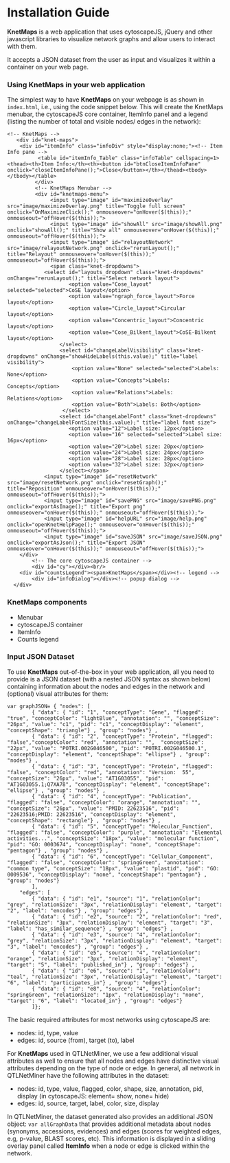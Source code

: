 # Installation Guide

**KnetMaps** is a web application that uses cytoscapeJS, jQuery and other javascript libraries to visualize network graphs and allow users to interact with them.

It accepts a JSON dataset from the user as input and visualizes it within a container on your web page.

### Using KnetMaps in your web application

The simplest way to have **KnetMaps** on your webpage is as shown in ```index.html```, i.e., using the code snippet below. This will create the KnetMaps menubar, the cytoscapeJS core container, ItemInfo panel and a legend (listing the number of total and visible nodes/ edges in the network):

```
<!-- KnetMaps -->
   <div id="knet-maps">
	<div id="itemInfo" class="infoDiv" style="display:none;"><!-- Item Info pane -->
          <table id="itemInfo_Table" class="infoTable" cellspacing=1><thead><th>Item Info:</th><th><button id="btnCloseItemInfoPane" onclick="closeItemInfoPane();">Close</button></th></thead><tbody></tbody></table>
         </div>
         <!-- KnetMaps Menubar -->
         <div id="knetmaps-menu">
              <input type="image" id="maximizeOverlay" src="image/maximizeOverlay.png" title="Toggle full screen" onclick="OnMaximizeClick();" onmouseover="onHover($(this));" onmouseout="offHover($(this));">
              <input type="image" id="showAll" src="image/showAll.png" onclick="showAll();" title="Show all" onmouseover="onHover($(this));" onmouseout="offHover($(this));">
              <input type="image" id="relayoutNetwork" src="image/relayoutNetwork.png" onclick="rerunLayout();" title="Relayout" onmouseover="onHover($(this));" onmouseout="offHover($(this));">
              <span class="knet-dropdowns">
	        <select id="layouts_dropdown" class="knet-dropdowns" onChange="rerunLayout();" title="Select network layout">
                    <option value="Cose_layout" selected="selected">CoSE layout</option>
                    <option value="ngraph_force_layout">Force layout</option>
                    <option value="Circle_layout">Circular layout</option>
                    <option value="Concentric_layout">Concentric layout</option>
                    <option value="Cose_Bilkent_layout">CoSE-Bilkent layout</option>
                 </select>
                 <select id="changeLabelVisibility" class="knet-dropdowns" onChange="showHideLabels(this.value);" title="label visibility">
                     <option value="None" selected="selected">Labels: None</option>
                     <option value="Concepts">Labels: Concepts</option>
                     <option value="Relations">Labels: Relations</option>
                     <option value="Both">Labels: Both</option>
                  </select>
                 <select id="changeLabelFont" class="knet-dropdowns" onChange="changeLabelFontSize(this.value);" title="label font size">
                    <option value="12">Label size: 12px</option>
                    <option value="16" selected="selected">Label size: 16px</option>
                    <option value="20">Label size: 20px</option>
                    <option value="24">Label size: 24px</option>
                    <option value="28">Label size: 28px</option>
                    <option value="32">Label size: 32px</option>
                 </select></span>
            <input type="image" id="resetNetwork" src="image/resetNetwork.png" onclick="resetGraph();" title="Reposition" onmouseover="onHover($(this));" onmouseout="offHover($(this));">
            <input type="image" id="savePNG" src="image/savePNG.png" onclick="exportAsImage();" title="Export png" onmouseover="onHover($(this));" onmouseout="offHover($(this));">
            <input type="image" id="helpURL" src="image/help.png" onclick="openKnetHelpPage();" onmouseover="onHover($(this));" onmouseout="offHover($(this));">
            <input type="image" id="saveJSON" src="image/saveJSON.png" onclick="exportAsJson();" title="Export JSON" onmouseover="onHover($(this));" onmouseout="offHover($(this));">
	</div>
        <!-- The core cytoscapeJS container -->
        <div id="cy"></div><br/>
	<div id="countsLegend"><span>KnetMaps</span></div><!-- legend -->
        <div id="infoDialog"></div><!-- popup dialog -->
  </div>
```

### KnetMaps components

* Menubar
* cytoscapeJS container
* ItemInfo
* Counts legend

### Input JSON Dataset

To use **KnetMaps** out-of-the-box in your web application, all you need to provide is a JSON dataset (with a nested JSON syntax as shown below) containing information about the nodes and edges in the network and (optional) visual attributes for them:
```
var graphJSON= { "nodes": [
        { "data": { "id": "1", "conceptType": "Gene", "flagged": "true", "conceptColor": "lightBlue", "annotation": "", "conceptSize": "26px", "value": "c1", "pid": "c1", "conceptDisplay": "element", "conceptShape": "triangle"} , "group": "nodes"} , 
        { "data": { "id": "2", "conceptType": "Protein", "flagged": "false","conceptColor": "red", "annotation": "",  "conceptSize": "22px", "value": "POTRI.002G046500", "pid": "POTRI.002G046500.1", "conceptDisplay": "element", "conceptShape": "ellipse"} , "group": "nodes"} , 
		{ "data": { "id": "3", "conceptType": "Protein", "flagged": "false", "conceptColor": "red", "annotation": "Version:  55", "conceptSize": "26px", "value": "AT1G03055", "pid": "AT1G03055.1;Q7XA78", "conceptDisplay": "element", "conceptShape": "ellipse"} , "group": "nodes"} , 
		{ "data": { "id": "4", "conceptType": "Publication", "flagged": "false", "conceptColor": "orange", "annotation": "", "conceptSize": "26px", "value": "PMID: 22623516", "pid": "22623516;PMID: 22623516", "conceptDisplay": "element", "conceptShape": "rectangle"} , "group": "nodes"} , 
		{ "data": { "id": "5", "conceptType": "Molecular_Function", "flagged": "false", "conceptColor": "purple", "annotation": "Elemental activities...", "conceptSize": "18px", "value": "molecular function", "pid": "GO: 0003674", "conceptDisplay": "none", "conceptShape": "pentagon"} , "group": "nodes"} , 
		{ "data": { "id": "6", "conceptType": "Cellular_Component", "flagged": "false", "conceptColor": "springGreen", "annotation": "common type", "conceptSize": "18px", "value": "plastid", "pid": "GO: 0009536", "conceptDisplay": "none", "conceptShape": "pentagon"} , "group": "nodes"} 
		],
    "edges": [
        { "data": { "id": "e1", "source": "1", "relationColor": "grey", "relationSize": "3px", "relationDisplay": "element", "target": "2", "label": "encodes"} , "group": "edges"} , 
        { "data": { "id": "e2", "source": "2", "relationColor": "red", "relationSize": "3px", "relationDisplay": "element", "target": "3", "label": "has_similar_sequence"} , "group": "edges"} , 
        { "data": { "id": "e3", "source": "4", "relationColor": "grey", "relationSize": "3px", "relationDisplay": "element", "target": "3", "label": "encodes"} , "group": "edges"} , 
        { "data": { "id": "e5", "source": "4", "relationColor": "orange", "relationSize": "3px", "relationDisplay": "element", "target": "5", "label": "published_in"} , "group": "edges"} , 
        { "data": { "id": "e6", "source": "1", "relationColor": "teal", "relationSize": "3px", "relationDisplay": "element", "target": "6", "label": "participates_in"} , "group": "edges"} , 
        { "data": { "id": "e8", "source": "4", "relationColor": "springGreen", "relationSize": "1px", "relationDisplay": "none", "target": "6", "label": "located_in"} , "group": "edges"} 
		]};
```

The basic required attributes for most networks using cytoscapeJS are:

* nodes: id, type, value
* edges: id, source (from), target (to), label

For **KnetMaps** used in QTLNetMiner, we use a few additional visual attributes as well to ensure that all nodes and edges have distinctive visual attributes depending on the type of node or edge. In general, all network in QTLNetMiner have the following attributes in the dataset:

* nodes: id, type, value, flagged, color, shape, size, annotation, pid, display (in cytoscapeJS: element= show, none= hide)
* edges: id, source, target, label, color, size, display

In QTLNetMiner, the dataset generated also provides an additional JSON object: ```var allGraphData``` that provides additional metadata about nodes (synonyms, accessions, evidences) and edges (scores for weighted edges, e.g, p-value, BLAST scores, etc). This information is displayed in a sliding overlay panel called **ItemInfo** when a node or edge is clicked within the network.


